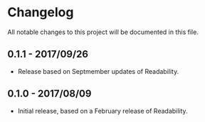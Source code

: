 # Changelog
All notable changes to this project will be documented in this file.

## 0.1.1 - 2017/09/26

- Release based on Septmember updates of Readability.

## 0.1.0 - 2017/08/09

- Initial release, based on a February release of Readability.